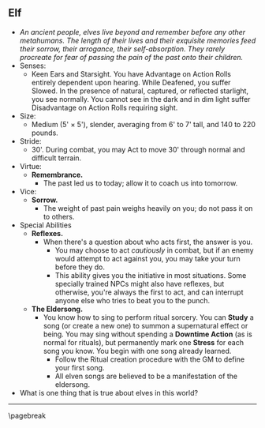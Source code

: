 ## Elf

* *An ancient people, elves live beyond and remember before any other metahumans. The length of their lives and their exquisite memories feed their sorrow, their arrogance, their self-absorption. They rarely procreate for fear of passing the pain of the past onto their children.*
* Senses:
    * Keen Ears and Starsight. You have Advantage on Action Rolls entirely dependent upon hearing. While Deafened, you suffer Slowed. In the presence of natural, captured, or reflected starlight, you see normally. You cannot see in the dark and in dim light suffer Disadvantage on Action Rolls requiring sight.
* Size:
    * Medium (5' × 5'), slender, averaging from 6' to 7' tall, and 140 to 220 pounds.
* Stride:
    * 30'. During combat, you may Act to move 30' through normal and difficult terrain.
* Virtue:
    * **Remembrance.**
        * The past led us to today; allow it to coach us into tomorrow.
* Vice:
    * **Sorrow.**
        * The weight of past pain weighs heavily on you; do not pass it on to others.
* Special Abilities
    * **Reflexes.**
        * When there's a question about who acts first, the answer is you.
            * You may choose to act *cautiously* in combat, but if an enemy would attempt to act against you, you may take your turn before they do.
            * This ability gives you the initiative in most situations. Some specially trained NPCs might also have reflexes, but otherwise, you're always the first to act, and can interrupt anyone else who tries to beat you to the punch.
    * **The Eldersong.**
        * You know how to sing to perform ritual sorcery. You can **Study** a song (or create a new one) to summon a supernatural effect or being. You may sing without spending a **Downtime Action** (as is normal for rituals), but permanently mark one **Stress** for each song you know. You begin with one song already learned.
            * Follow the Ritual creation procedure with the GM to define your first song.
            * All elven songs are believed to be a manifestation of the eldersong.
* What is one thing that is true about elves in this world?

* * * * * * * * * * * * * * * * * * * * * * * * * * * * * * * * * * * * * * * *

\pagebreak
